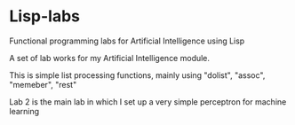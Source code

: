 # Lisp-labs
Functional programming labs for Artificial Intelligence using Lisp

A set of lab works for my Artificial Intelligence module. 

This is simple list processing functions, mainly using "dolist", "assoc", "memeber", "rest"

Lab 2 is the main lab in which I set up a very simple perceptron for machine learning
